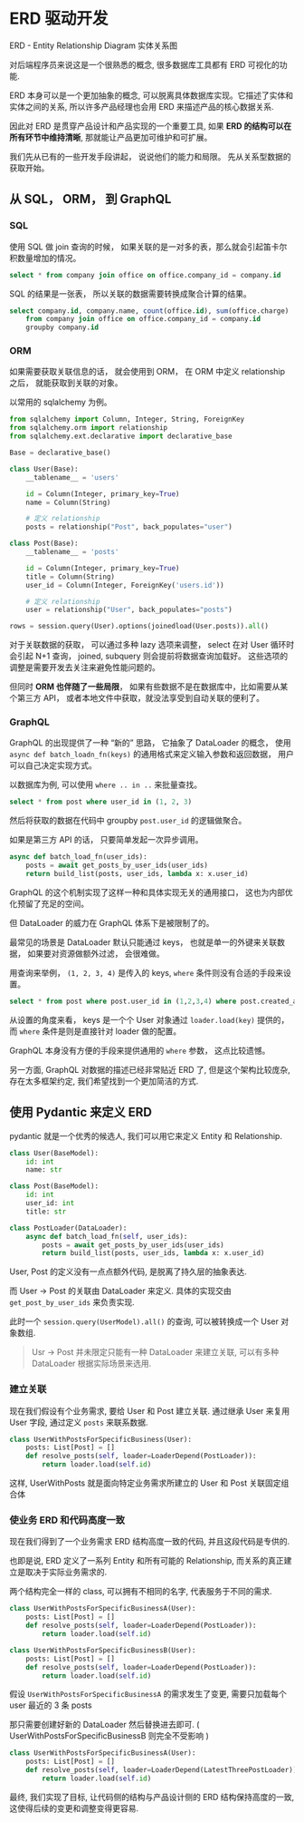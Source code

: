 # ERD 驱动开发

ERD - Entity Relationship Diagram 实体关系图

对后端程序员来说这是一个很熟悉的概念, 很多数据库工具都有 ERD 可视化的功能.

ERD 本身可以是一个更加抽象的概念, 可以脱离具体数据库实现。它描述了实体和实体之间的关系, 所以许多产品经理也会用 ERD 来描述产品的核心数据关系.

因此对 ERD 是贯穿产品设计和产品实现的一个重要工具, 如果 **ERD 的结构可以在所有环节中维持清晰**, 那就能让产品更加可维护和可扩展。

我们先从已有的一些开发手段讲起， 说说他们的能力和局限。 先从关系型数据的获取开始。

## 从 SQL， ORM， 到 GraphQL

### SQL

使用 SQL 做 join 查询的时候， 如果关联的是一对多的表，那么就会引起笛卡尔积数量增加的情况。

```sql
select * from company join office on office.company_id = company.id
```

SQL 的结果是一张表， 所以关联的数据需要转换成聚合计算的结果。

```sql
select company.id, company.name, count(office.id), sum(office.charge)
    from company join office on office.company_id = company.id
    groupby company.id
```

### ORM

如果需要获取关联信息的话， 就会使用到 ORM， 在 ORM 中定义 relationship 之后， 就能获取到关联的对象。

以常用的 sqlalchemy 为例。

```python
from sqlalchemy import Column, Integer, String, ForeignKey
from sqlalchemy.orm import relationship
from sqlalchemy.ext.declarative import declarative_base

Base = declarative_base()

class User(Base):
    __tablename__ = 'users'

    id = Column(Integer, primary_key=True)
    name = Column(String)

    # 定义 relationship
    posts = relationship("Post", back_populates="user")

class Post(Base):
    __tablename__ = 'posts'

    id = Column(Integer, primary_key=True)
    title = Column(String)
    user_id = Column(Integer, ForeignKey('users.id'))

    # 定义 relationship
    user = relationship("User", back_populates="posts")

rows = session.query(User).options(joinedload(User.posts)).all()
```

对于关联数据的获取， 可以通过多种 lazy 选项来调整， select 在对 User 循环时会引起 N+1 查询， joined, subquery 则会提前将数据查询加载好。 这些选项的调整是需要开发去关注来避免性能问题的。

但同时 **ORM 也伴随了一些局限**， 如果有些数据不是在数据库中，比如需要从某个第三方 API， 或者本地文件中获取，就没法享受到自动关联的便利了。

### GraphQL

GraphQL 的出现提供了一种 “新的” 思路， 它抽象了 DataLoader 的概念， 使用 `async def batch_loadn_fn(keys)` 的通用格式来定义输入参数和返回数据， 用户可以自己决定实现方式。

以数据库为例, 可以使用 `where .. in ..` 来批量查找。

```sql
select * from post where user_id in (1, 2, 3)
```

然后将获取的数据在代码中 groupby `post.user_id` 的逻辑做聚合。

如果是第三方 API 的话， 只要简单发起一次异步调用。

```python
async def batch_load_fn(user_ids):
    posts = await get_posts_by_user_ids(user_ids)
    return build_list(posts, user_ids, lambda x: x.user_id)
```

GraphQL 的这个机制实现了这样一种和具体实现无关的通用接口， 这也为内部优化预留了充足的空间。

但 DataLoader 的威力在 GraphQL 体系下是被限制了的。

最常见的场景是 DataLoader 默认只能通过 keys， 也就是单一的外键来关联数据， 如果要对资源做额外过滤， 会很难做。

用查询来举例， `(1, 2, 3, 4)` 是传入的 keys, `where` 条件则没有合适的手段来设置。

```sql
select * from post where post.user_id in (1,2,3,4) where post.created_at > '2021-12-12'
```

从设置的角度来看， keys 是一个个 User 对象通过 `loader.load(key)` 提供的， 而 `where` 条件是则是直接针对 loader 做的配置。

GraphQL 本身没有方便的手段来提供通用的 `where` 参数， 这点比较遗憾。

另一方面, GraphQL 对数据的描述已经非常贴近 ERD 了, 但是这个架构比较庞杂, 存在太多框架约定, 我们希望找到一个更加简洁的方式.

## 使用 Pydantic 来定义 ERD

pydantic 就是一个优秀的候选人, 我们可以用它来定义 Entity 和 Relationship.

```python
class User(BaseModel):
    id: int
    name: str

class Post(BaseModel):
    id: int
    user_id: int
    title: str

class PostLoader(DataLoader):
    async def batch_load_fn(self, user_ids):
        posts = await get_posts_by_user_ids(user_ids)
        return build_list(posts, user_ids, lambda x: x.user_id)
```

User, Post 的定义没有一点点额外代码, 是脱离了持久层的抽象表达.

而 User -> Post 的关联由 DataLoader 来定义. 具体的实现交由 `get_post_by_user_ids` 来负责实现.

此时一个 `session.query(UserModel).all()` 的查询, 可以被转换成一个 User 对象数组.

> Usr -> Post 并未限定只能有一种 DataLoader 来建立关联, 可以有多种 DataLoader 根据实际场景来选用.

### 建立关联

现在我们假设有个业务需求, 要给 User 和 Post 建立关联. 通过继承 User 来复用 User 字段, 通过定义 `posts` 来联系数据.

```python
class UserWithPostsForSpecificBusiness(User):
    posts: List[Post] = []
    def resolve_posts(self, loader=LoaderDepend(PostLoader)):
        return loader.load(self.id)
```

这样,  UserWithPosts 就是面向特定业务需求所建立的 User 和 Post 关联固定组合体

### 使业务 ERD 和代码高度一致

现在我们得到了一个业务需求 ERD 结构高度一致的代码, 并且这段代码是专供的.

也即是说, ERD 定义了一系列 Entity 和所有可能的 Relationship, 而关系的真正建立是取决于实际业务需求的.

两个结构完全一样的 class, 可以拥有不相同的名字, 代表服务于不同的需求.

```python
class UserWithPostsForSpecificBusinessA(User):
    posts: List[Post] = []
    def resolve_posts(self, loader=LoaderDepend(PostLoader)):
        return loader.load(self.id)

class UserWithPostsForSpecificBusinessB(User):
    posts: List[Post] = []
    def resolve_posts(self, loader=LoaderDepend(PostLoader)):
        return loader.load(self.id)
```

假设 `UserWithPostsForSpecificBusinessA` 的需求发生了变更, 需要只加载每个 user 最近的 3 条 posts

那只需要创建好新的 DataLoader 然后替换进去即可. ( UserWithPostsForSpecificBusinessB 则完全不受影响 )

```python
class UserWithPostsForSpecificBusinessA(User):
    posts: List[Post] = []
    def resolve_posts(self, loader=LoaderDepend(LatestThreePostLoader)):
        return loader.load(self.id)
```

最终, 我们实现了目标, 让代码侧的结构与产品设计侧的 ERD 结构保持高度的一致, 这使得后续的变更和调整变得更容易.